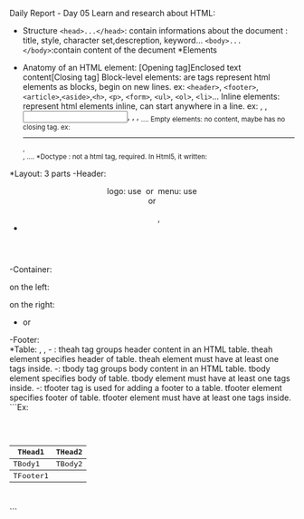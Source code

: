 Daily Report - Day 05
Learn and research about HTML:
* Structure
```<head>...</head>```: contain informations about the document : title, style, character set,descreption, keyword...
```<body>...</body>```:contain content of the decument
*Elements
- Anatomy of an HTML element: [Opening tag]Enclosed text content[Closing tag]
	Block-level elements: are tags represent html elements as blocks, begin on new lines.
	ex: `<header>`, `<footer>`, `<article>`,`<aside>`,`<h>`, `<p>`, `<form>`, `<ul>`, `<ol>`, `<li>`...
	Inline elements: represent html elements inline, can start anywhere in a line.
	ex: <img>, <span>, <input>, <a>, <lable>, <sub>....
	Empty elements: no content, maybe has no closing tag.
	ex: <hr>, <br>, <link>....
*Doctype : not a html tag, required.
In Html5, it written: 
<!DOCTYPE html>
*Layout: 3 parts
-Header:
	<header>
		logo: use <img> or <a><img></a>
		menu: use <nav> or <ul>,<li>
	</header>
-Container:
<section>
on the left: 
<article>
	<h>
	<p>
on the right:
<aside>
<ul> <li> or <a>
</section>
-Footer:
<footer>
</footer>
*Table: <thead>, <tbody>, <tfooter>
- <thead>: 
	theah tag groups header content in an HTML table.
	theah element specifies header of table.
	theah element must have at least one <tr> tags inside.
-<tbody>:
	tbody tag groups body content in an HTML table.
	tbody element specifies body of table.
	tbody element must have at least one <tr> tags inside.
-<tfooter>: 
	tfooter tag is used for adding a footer to a table.
	tfooter element specifies footer of table.
	tfooter element must have at least one <tr> tags inside.
```Ex:
<pre>
<table>
	<thead>
		<tr>
			<th>THead1</th>
			<th>THead2</th>
		</tr>
	<thead>
	<tbody>
		<tr>
			<td>TBody1</td>
			<td>TBody2</td>
		</tr>
	</tbody>
	<tfooter>
		<tr>
			<td>TFooter1</td>
			<td><TFooter2</td>
		</tr>
	</tfooter>
</table>
</pre>```
